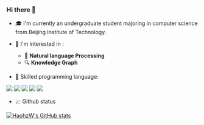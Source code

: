 ### Hi there 👋

- :mortar_board: I'm currently an undergraduate student majoring in computer science from Beijing Institute of Technology.

- 🌱 I'm interested in :
  - :speech_balloon: **Natural language Processing**
  - :mag: **Knowledge Graph**

- :muscle: Skilled programming language:

![](https://img.shields.io/badge/Code-C-blue)    ![](https://img.shields.io/badge/Code-C%2B%2B-blue)    ![](https://img.shields.io/badge/Code-Python-blue)    ![](https://img.shields.io/badge/Code-Matlab-blue)    ![](https://img.shields.io/badge/Code-Java-blue)

- :chart_with_upwards_trend: Github status

[![HaohzW's GitHub stats](https://github-readme-stats.vercel.app/api?username=HaohzW)](https://github.com/anuraghazra/github-readme-stats)

<!--
**HaohzW/HaohzW** is a ✨ _special_ ✨ repository because its `README.md` (this file) appears on your GitHub profile.

Here are some ideas to get you started:

- 🔭 I’m currently working on ...
- 🌱 I’m currently learning ...
- 👯 I’m looking to collaborate on ...
- 🤔 I’m looking for help with ...
- 💬 Ask me about ...
- 📫 How to reach me: ...
- 😄 Pronouns: ...
- ⚡ Fun fact: ...
-->
